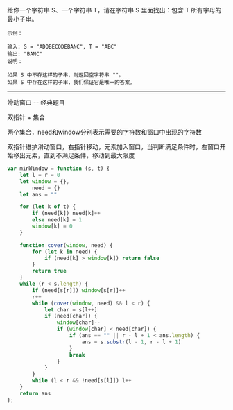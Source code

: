 给你一个字符串 S、一个字符串 T，请在字符串 S 里面找出：包含 T 所有字母的最小子串。

```case
示例：

输入: S = "ADOBECODEBANC", T = "ABC"
输出: "BANC"
说明：

如果 S 中不存这样的子串，则返回空字符串 ""。
如果 S 中存在这样的子串，我们保证它是唯一的答案。
```

---

滑动窗口 -- 经典题目

双指针 + 集合

两个集合，need和window分别表示需要的字符数和窗口中出现的字符数

双指针维护滑动窗口，右指针移动，元素加入窗口，当判断满足条件时，左窗口开始移出元素，直到不满足条件，移动到最大限度

```javascript
var minWindow = function (s, t) {
    let l = r = 0
    let window = {},
        need = {}
    let ans = ""

    for (let k of t) {
        if (need[k]) need[k]++
        else need[k] = 1
        window[k] = 0
    }

    function cover(window, need) {
        for (let k in need) {
            if (need[k] > window[k]) return false
        }
        return true
    }
    while (r < s.length) {
        if (need[s[r]]) window[s[r]]++
        r++
        while (cover(window, need) && l < r) {
            let char = s[l++]
            if (need[char]) {
                window[char]--
                if (window[char] < need[char]) {
                    if (ans == "" || r - l + 1 < ans.length) {
                        ans = s.substr(l - 1, r - l + 1)
                    }
                    break
                }
            }
        }
        while (l < r && !need[s[l]]) l++
    }
    return ans
};
```

